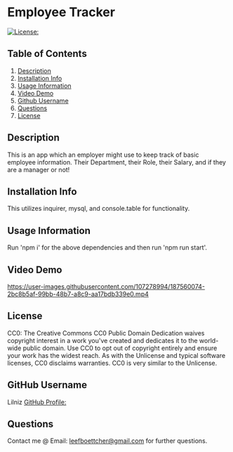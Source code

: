 # Employee Tracker 
  [![License:](https://img.shields.io/badge/License-CC0-yellowgreen)](https://choosealicense.com/licenses/cc0-1.0/)

## Table of Contents
1. [Description](#description)
2. [Installation Info](#installation-info)
3. [Usage Information](#usage-information)
4. [Video Demo](#video-demo)
5. [Github Username](#github-username)
6. [Questions](#questions)
4. [License](#license)


## Description
  This is an app which an employer might use to keep track of basic employee information. Their Department, their Role, their Salary, and if they are a manager or not!

## Installation Info
  This utilizes inquirer, mysql, and console.table for functionality.

## Usage Information
  Run 'npm i' for the above dependencies and then run 'npm run start'.

## Video Demo

https://user-images.githubusercontent.com/107278994/187560074-2bc8b5af-99bb-48b7-a8c9-aa17bdb339e0.mp4


## License
  CC0: The Creative Commons CC0 Public Domain Dedication waives copyright interest in a work you've created and dedicates it to the world-wide public domain. Use CC0 to opt out of copyright entirely and ensure your work has the widest reach. As with the Unlicense and typical software licenses, CC0 disclaims warranties. CC0 is very similar to the Unlicense.

## GitHub Username
  Lilniz
  [GitHub Profile:](https://github.com/Lilniz)

## Questions
  Contact me @ Email: leefboettcher@gmail.com for further questions.

